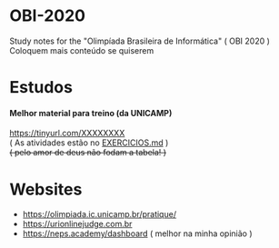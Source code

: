 # OBI-2020
Study notes for the "Olimpíada Brasileira de Informática" ( OBI 2020 )  
Coloquem mais conteúdo se quiserem

# Estudos
#### Melhor material para treino (da UNICAMP)   
https://tinyurl.com/XXXXXXXX  
( As atividades estão no [EXERCICIOS.md](/EXERCICIOS.md) )  
~~( pelo amor de deus não fodam a tabela! )~~

# Websites
- https://olimpiada.ic.unicamp.br/pratique/
- https://urionlinejudge.com.br
- https://neps.academy/dashboard ( melhor na minha opinião )
